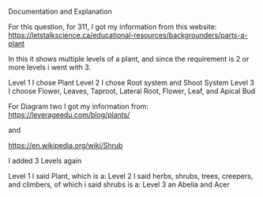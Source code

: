 Documentation and Explanation

For this question, for 311, I got my information from this website:
https://letstalkscience.ca/educational-resources/backgrounders/parts-a-plant

In this it shows multiple levels of a plant, and since the requirement is 2 or more levels i went with 3.

Level 1 I chose Plant
Level 2 I chose Root system and Shoot System
Level 3 I choose Flower, Leaves, Taproot, Lateral Root, Flower, Leaf, and Apical Bud

For Diagram two I got my information from:
https://leverageedu.com/blog/plants/

and

https://en.wikipedia.org/wiki/Shrub

I added 3 Levels again

Level 1 I said Plant, which is a:
Level 2 I said herbs, shrubs, trees, creepers, and climbers, of which i said shrubs is a:
Level 3 an Abelia and Acer
